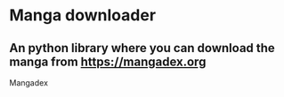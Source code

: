 # Manga downloader
An python library where you can download the manga from https://mangadex.org
--------------------------------------------------------------------
Mangadex

